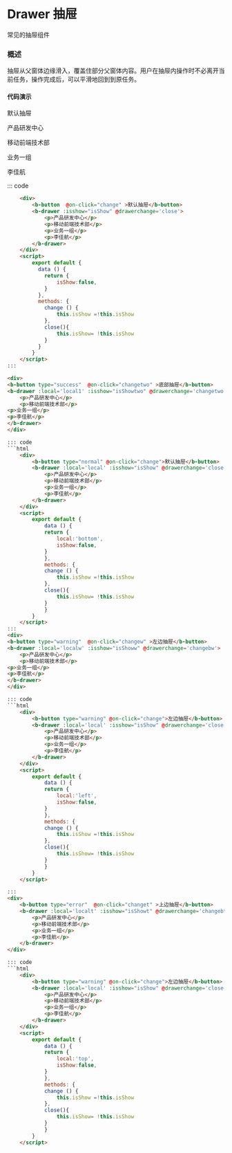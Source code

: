 # Drawer 抽屉
常见的抽屉组件
### 概述
抽屉从父窗体边缘滑入，覆盖住部分父窗体内容。用户在抽屉内操作时不必离开当前任务，操作完成后，可以平滑地回到到原任务。

#### 代码演示
<script>
        export default {
          data () {
            return { 
                local1:'bottom',
                local2:'left',
                localt:'top',
                localw:'left',
                isShow:false,
                isShowtwo:false,
                isShoww:false,
                isShowt:false,
                
            }
          },
          methods: {
            change () {
                this.isShow =!this.isShow
            },
            changetwo () {
                this.isShowtwo =!this.isShowtwo
            },
            change1(){
                this.isShow= !this.isShow
            },
            changew () {
                   this.isShoww =!this.isShoww
            },
            changebw(){
                this.isShoww =!this.isShoww
            },
            changet(){
                this.isShowt =!this.isShowt
            },
            changebt(){
                 this.isShowt =!this.isShowt
            }
          }
        }
</script>

<div class="example-box">
        <div>
            <b-button type="primary"  @on-click="change" >默认抽屉</b-button>
               <b-drawer :isshow="isShow" @drawerchange='change1'>
                 <p>产品研发中心</p>
                 <p>移动前端技术部</p>
                 <p>业务一组</p>
                 <p>李佳航</p>
                </b-drawer>
        </div>
    </div>

::: code
```html
    <div>
        <b-button  @on-click="change" >默认抽屉</b-button>
        <b-drawer :isshow="isShow" @drawerchange='close'>
            <p>产品研发中心</p>
            <p>移动前端技术部</p>
            <p>业务一组</p>
            <p>李佳航</p>
        </b-drawer>
    </div>
    <script>
        export default {
          data () {
            return { 
                isShow:false,
            }
          },
          methods: {
            change () {
                this.isShow =!this.isShow
            },
            close(){
                this.isShow= !this.isShow
            }
          }
        }
    </script>
:::

<div>
<b-button type="success"  @on-click="changetwo" >底部抽屉</b-button>
<b-drawer :local='local1' :isshow="isShowtwo" @drawerchange='changetwo'>
    <p>产品研发中心</p>
    <p>移动前端技术部</p>
<p>业务一组</p>
<p>李佳航</p>
</b-drawer>
</div>

::: code
```html
    <div>
        <b-button type="normal" @on-click="change">默认抽屉</b-button>
        <b-drawer :local='local' :isshow="isShow" @drawerchange='close'>
            <p>产品研发中心</p>
            <p>移动前端技术部</p>
            <p>业务一组</p>
            <p>李佳航</p>
        </b-drawer>
    </div>
    <script>
        export default {
            data () {
            return { 
                local:'bottom',
                isShow:false,
            }
            },
            methods: {
            change () {
                this.isShow =!this.isShow
            },
            close(){
                this.isShow= !this.isShow
            }
            }
        }
    </script>
:::
<div>
<b-button type="warning"  @on-click="changew" >左边抽屉</b-button>
<b-drawer :local='localw' :isshow="isShoww" @drawerchange='changebw'>
    <p>产品研发中心</p>
    <p>移动前端技术部</p>
<p>业务一组</p>
<p>李佳航</p>
</b-drawer>
</div>

::: code
```html
    <div>
        <b-button type="warning" @on-click="change">左边抽屉</b-button>
        <b-drawer :local='local' :isshow="isShow" @drawerchange='close'>
            <p>产品研发中心</p>
            <p>移动前端技术部</p>
            <p>业务一组</p>
            <p>李佳航</p>
        </b-drawer>
    </div>
    <script>
        export default {
            data () {
            return { 
                local:'left',
                isShow:false,
            }
            },
            methods: {
            change () {
                this.isShow =!this.isShow
            },
            close(){
                this.isShow= !this.isShow
            }
            }
        }
    </script>

:::
<div>
    <b-button type="error"  @on-click="changet" >上边抽屉</b-button>
    <b-drawer :local='localt' :isshow="isShowt" @drawerchange='changebt'>
        <p>产品研发中心</p>
        <p>移动前端技术部</p>
        <p>业务一组</p>
        <p>李佳航</p>
    </b-drawer>
</div>

::: code
```html
    <div>
        <b-button type="warning" @on-click="change">左边抽屉</b-button>
        <b-drawer :local='local' :isshow="isShow" @drawerchange='close'>
            <p>产品研发中心</p>
            <p>移动前端技术部</p>
            <p>业务一组</p>
            <p>李佳航</p>
        </b-drawer>
    </div>
    <script>
        export default {
            data () {
            return { 
                local:'top',
                isShow:false,
            }
            },
            methods: {
            change () {
                this.isShow =!this.isShow
            },
            close(){
                this.isShow= !this.isShow
            }
            }
        }
    </script>



